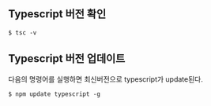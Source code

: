 ## Typescript 버전 확인
~~~
$ tsc -v
~~~

## Typescript 버전 업데이트
다음의 명령어를 실행하면 최신버전으로 typescript가 update된다.
~~~
$ npm update typescript -g
~~~

